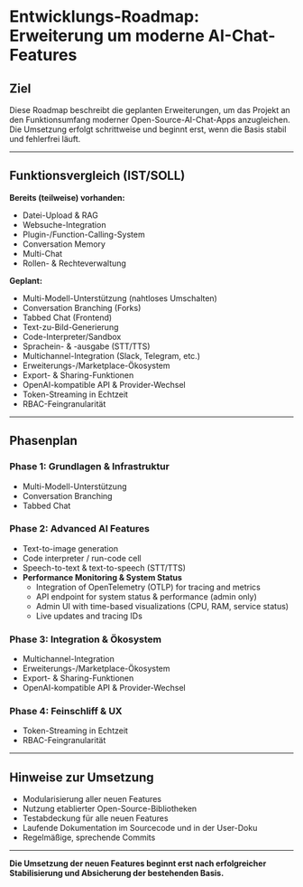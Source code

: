 # Entwicklungs-Roadmap: Erweiterung um moderne AI-Chat-Features

## Ziel
Diese Roadmap beschreibt die geplanten Erweiterungen, um das Projekt an den Funktionsumfang moderner Open-Source-AI-Chat-Apps anzugleichen. Die Umsetzung erfolgt schrittweise und beginnt erst, wenn die Basis stabil und fehlerfrei läuft.

---

## Funktionsvergleich (IST/SOLL)

**Bereits (teilweise) vorhanden:**
- Datei-Upload & RAG
- Websuche-Integration
- Plugin-/Function-Calling-System
- Conversation Memory
- Multi-Chat
- Rollen- & Rechteverwaltung

**Geplant:**
- Multi-Modell-Unterstützung (nahtloses Umschalten)
- Conversation Branching (Forks)
- Tabbed Chat (Frontend)
- Text-zu-Bild-Generierung
- Code-Interpreter/Sandbox
- Sprachein- & -ausgabe (STT/TTS)
- Multichannel-Integration (Slack, Telegram, etc.)
- Erweiterungs-/Marketplace-Ökosystem
- Export- & Sharing-Funktionen
- OpenAI-kompatible API & Provider-Wechsel
- Token-Streaming in Echtzeit
- RBAC-Feingranularität

---

## Phasenplan

### Phase 1: Grundlagen & Infrastruktur
- Multi-Modell-Unterstützung
- Conversation Branching
- Tabbed Chat

### Phase 2: Advanced AI Features
- Text-to-image generation
- Code interpreter / run-code cell
- Speech-to-text & text-to-speech (STT/TTS)
- **Performance Monitoring & System Status**
  - Integration of OpenTelemetry (OTLP) for tracing and metrics
  - API endpoint for system status & performance (admin only)
  - Admin UI with time-based visualizations (CPU, RAM, service status)
  - Live updates and tracing IDs

### Phase 3: Integration & Ökosystem
- Multichannel-Integration
- Erweiterungs-/Marketplace-Ökosystem
- Export- & Sharing-Funktionen
- OpenAI-kompatible API & Provider-Wechsel

### Phase 4: Feinschliff & UX
- Token-Streaming in Echtzeit
- RBAC-Feingranularität

---

## Hinweise zur Umsetzung
- Modularisierung aller neuen Features
- Nutzung etablierter Open-Source-Bibliotheken
- Testabdeckung für alle neuen Features
- Laufende Dokumentation im Sourcecode und in der User-Doku
- Regelmäßige, sprechende Commits

---

**Die Umsetzung der neuen Features beginnt erst nach erfolgreicher Stabilisierung und Absicherung der bestehenden Basis.**
